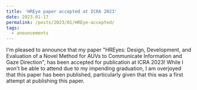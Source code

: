 ```yaml
---
title: 'HREye paper accepted at ICRA 2023'
date: 2023-01-17
permalink: /posts/2023/01/HREye-accepted/
tags:
  - anouncements
---
```

I'm pleased to announce that my paper "HREyes: Design, Development, and Evaluation of a Novel Method for AUVs to Communicate Information and Gaze Direction", has been accepted for publication at ICRA 2023! While I won't be able to attend due to my impending graduation, I am overjoyed that this paper has been published, particularly given that this was a first attempt at publishing this paper.